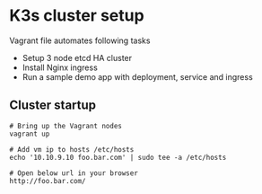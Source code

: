 # K3s cluster setup
Vagrant file automates following tasks
- Setup 3 node etcd HA cluster
- Install Nginx ingress
- Run a sample demo app with deployment, service and ingress

## Cluster startup
```
# Bring up the Vagrant nodes
vagrant up

# Add vm ip to hosts /etc/hosts
echo '10.10.9.10 foo.bar.com' | sudo tee -a /etc/hosts

# Open below url in your browser
http://foo.bar.com/
```

